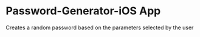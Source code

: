 # Password-Generator-iOS App
Creates a random password based on the parameters selected by the user
